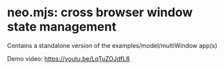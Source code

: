 # neo.mjs: cross browser window state management
Contains a standalone version of the examples/model/multiWindow app(s)

Demo video:
https://youtu.be/LqTuZOJdfL8
